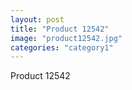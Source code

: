 ```yaml
---
layout: post
title: "Product 12542"
image: "product12542.jpg"
categories: "category1"
---
```

Product 12542
